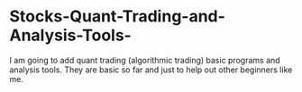 # Stocks-Quant-Trading-and-Analysis-Tools-
I am going to add quant trading (algorithmic trading) basic programs and analysis tools. They are basic so far and just to help out other beginners like me.
